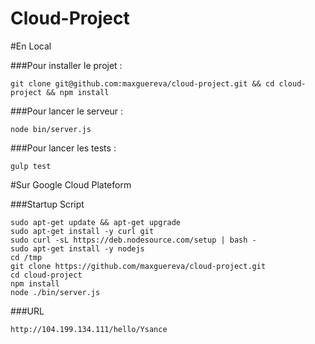 Cloud-Project
=============

#En Local

###Pour installer le projet :
```
git clone git@github.com:maxguereva/cloud-project.git && cd cloud-project && npm install
```

###Pour lancer le serveur :
```
node bin/server.js
```

###Pour lancer les tests :
```
gulp test
```
#Sur Google Cloud Plateform

###Startup Script


```
sudo apt-get update && apt-get upgrade
sudo apt-get install -y curl git
sudo curl -sL https://deb.nodesource.com/setup | bash -
sudo apt-get install -y nodejs
cd /tmp
git clone https://github.com/maxguereva/cloud-project.git
cd cloud-project
npm install
node ./bin/server.js
```

###URL

```
http://104.199.134.111/hello/Ysance
```

